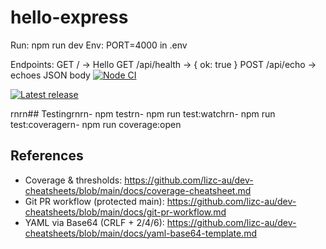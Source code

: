 # hello-express

Run: npm run dev
Env: PORT=4000 in .env

Endpoints:
GET / -> Hello
GET /api/health -> { ok: true }
POST /api/echo -> echoes JSON body
[![Node CI](https://github.com/lizc-au/hello-express/actions/workflows/ci.yml/badge.svg)](https://github.com/lizc-au/hello-express/actions/workflows/ci.yml)

[![Latest release](https://img.shields.io/github/v/release/lizc-au/hello-express?include_prereleases&sort=semver&t=1756832235)](https://github.com/lizc-au/hello-express/releases)

rnrn## Testingrnrn- npm testrn- npm run test:watchrn- npm run test:coveragern- npm run coverage:open

## References

- Coverage & thresholds: https://github.com/lizc-au/dev-cheatsheets/blob/main/docs/coverage-cheatsheet.md
- Git PR workflow (protected main): https://github.com/lizc-au/dev-cheatsheets/blob/main/docs/git-pr-workflow.md
- YAML via Base64 (CRLF + 2/4/6): https://github.com/lizc-au/dev-cheatsheets/blob/main/docs/yaml-base64-template.md
 <!-- ruleset-v2 -->
 <!-- ruleset-smoke -->
